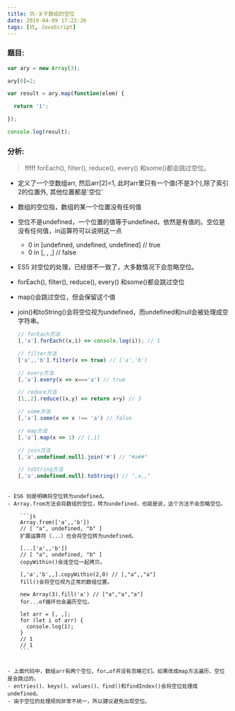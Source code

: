 ```yaml
---
title: 坑-关于数组的空位
date: 2019-04-09 17:22:26
tags: [坑, JavaScript]
---
```



### 题目:

```js
var ary = new Array(3);

ary[0]=2;

var result = ary.map(function(elem) {

  return '1';

});

console.log(result);
```

### 分析:

> **!!!!!** forEach(), filter(), reduce(), every() 和some()都会跳过空位。

- 定义了一个空数组arr, 然后arr[2]=1, 此时arr里只有一个值(不是3个),除了索引2的位置外, 其他位置都是'空位'

- 数组的空位指，数组的某一个位置没有任何值

- 空位不是undefined，一个位置的值等于undefined，依然是有值的。空位是没有任何值，in运算符可以说明这一点
    - 0 in [undefined, undefined, undefined] // true
    - 0 in [, , ,] // false
- ES5 对空位的处理，已经很不一致了，大多数情况下会忽略空位。
- forEach(), filter(), reduce(), every() 和some()都会跳过空位


- map()会跳过空位，但会保留这个值
- join()和toString()会将空位视为undefined，而undefined和null会被处理成空字符串。

    ```js
    // forEach方法
    [,'a'].forEach((x,i) => console.log(i)); // 1
    
    // filter方法
    ['a',,'b'].filter(x => true) // ['a','b']
    
    // every方法
    [,'a'].every(x => x==='a') // true
    
    // reduce方法
    [1,,2].reduce((x,y) => return x+y) // 3
    
    // some方法
    [,'a'].some(x => x !== 'a') // false
    
    // map方法
    [,'a'].map(x => 1) // [,1]
    
    // join方法
    [,'a',undefined,null].join('#') // "#a##"
    
    // toString方法
    [,'a',undefined,null].toString() // ",a,,"
```

- ES6 则是明确将空位转为undefined。
- Array.from方法会将数组的空位，转为undefined，也就是说，这个方法不会忽略空位。

    ```js
    Array.from(['a',,'b'])
    // [ "a", undefined, "b" ]
    扩展运算符（...）也会将空位转为undefined。
    
    [...['a',,'b']]
    // [ "a", undefined, "b" ]
    copyWithin()会连空位一起拷贝。
    
    [,'a','b',,].copyWithin(2,0) // [,"a",,"a"]
    fill()会将空位视为正常的数组位置。
    
    new Array(3).fill('a') // ["a","a","a"]
    for...of循环也会遍历空位。
    
    let arr = [, ,];
    for (let i of arr) {
      console.log(1);
    }
    // 1
    // 1
    ```
    

- 上面代码中，数组arr有两个空位，for…of并没有忽略它们。如果改成map方法遍历，空位是会跳过的。
- entries()、keys()、values()、find()和findIndex()会将空位处理成undefined。
- 由于空位的处理规则非常不统一，所以建议避免出现空位。